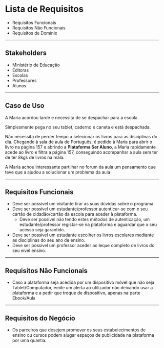 # Lista de Requisitos

* Requisitos Funcionais
* Requisitos Não Funcionais
* Requisitos de Domínio

---
## Stakeholders

* Ministério de Educação
* Editoras
* Escolas
* Professores
* Alunos
---

## Caso de Uso

A Maria acordou tarde e necessita de se despachar para a escola.

Simplesmente pega no seu tablet, caderno e caneta e está despachada.

Não necessita de perder tempo a selecionar os livros para as disciplinas do dia. Chegando à sala de aula de Português, é pedido à Maria para abrir o livro na página 157 e abrindo a __Plataforma Ser Aluno__, a Maria rapidamente acede ao livro e filtra a página 157, conseguindo acompanhar a aula sem ter de ter 8kgs de livros na mala.

A Maria achou interessante partilhar no forum da aula um pensamento que teve que a ajudou a solucionar um problema da aula

--- 

## Requisitos Funcionais

* Deve ser possivel um visitante tirar as suas dúvidas sobre o programa.
* Deve ser possivel um estudante/professor autenticar-se com o seu cartão de cidadão/cartão da escola para aceder à plataforma.
    * Deve ser possivel não tendo estes métodos de autenticação, um estudante/professor registar-se na plataforma e aguardar que o seu acesso seja garantido.
* Deve ser possivel um estudante escolher os livros escolares mediante as disciplinas do seu ano de ensino.
* Deve ser possivel um professor aceder ao leque completo de livros do seu nível ensino.

---

## Requisitos Não Funcionais

* Caso a plataforma seja acedida por um dispositivo móvel que não seja Tablet/Computador, emite um alerta ao utilizador não deixando usar a plataforma e a pedir que troque de dispositivo, apenas na parte Ebook/Aula

---

## Requisitos do Negócio

* Os parceiros que desejem promover os seus estabelecimentos de ensino ou cursos podem alugar espaços de publicidade na plataforma por uma quantia.